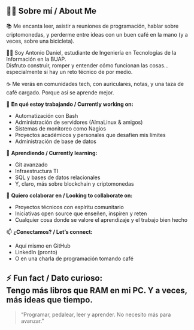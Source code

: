 ## 👨‍💻 Sobre mí / About Me

📚 Me encanta leer, asistir a reuniones de programación, hablar sobre criptomonedas, y perderme entre ideas con un buen café en la mano (y a veces, sobre una bicicleta).

🚴‍♂️ Soy  Antonio Daniel, estudiante de Ingeniería en Tecnologías de la Información en la BUAP.  
Disfruto construir, romper y entender cómo funcionan las cosas... especialmente si hay un reto técnico de por medio.

☕ Me verás en comunidades tech, con auriculares, notas, y una taza de café cargado. Porque así se aprende mejor.


🔭 **En qué estoy trabajando / Currently working on:**                                      
- Automatización con Bash  
- Administración de servidores (AlmaLinux & amigos)  
- Sistemas de monitoreo como Nagios  
- Proyectos académicos y personales que desafíen mis límites
- Administración de base de datos

🌱 **Aprendiendo / Currently learning:**  
- Git avanzado  
- Infraestructura TI  
- SQL y bases de datos relacionales  
- Y, claro, más sobre blockchain y criptomonedas

👯 **Quiero colaborar en / Looking to collaborate on:**  
- Proyectos técnicos con espíritu comunitario  
- Iniciativas open source que enseñen, inspiren y reten  
- Cualquier cosa donde se valore el aprendizaje y el trabajo bien hecho

📫 **¿Conectamos? / Let’s connect:**  
- Aquí mismo en GitHub  
- LinkedIn (pronto)  
- O en una charla de programación tomando café

⚡ **Fun fact / Dato curioso:**  
Tengo más libros que RAM en mi PC. Y a veces, más ideas que tiempo.
---
> “Programar, pedalear, leer y aprender. No necesito más para avanzar.”
